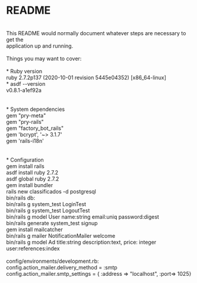 # README
<br>
This README would normally document whatever steps are necessary to get the<br>
application up and running.<br>
<br>
Things you may want to cover:<br>
<br>
* Ruby version<br>
ruby 2.7.2p137 (2020-10-01 revision 5445e04352) [x86_64-linux]<br>
* asdf --version<br>
v0.8.1-a1ef92a<br>
<br>
<br>
* System dependencies<br>
gem "pry-meta"<br>
gem "pry-rails"<br>
gem "factory_bot_rails"<br>
gem 'bcrypt', '~> 3.1.7'<br>
gem 'rails-i18n'<br>
<br>
<br>
* Configuration<br>
gem install rails<br>
asdf install ruby 2.7.2<br>
asdf global ruby 2.7.2<br>
gem install bundler<br>
rails new classificados -d postgresql<br>
bin/rails db:<br>
bin/rails g system_test LoginTest<br>
bin/rails g system_test LogoutTest<br>
bin/rails g model User name:string email:uniq password:digest<br>
bin/rails generate system_test signup<br>
gem install mailcatcher<br>
bin/rails g mailer NotificationMailer welcome<br>
bin/rails g model Ad title:string description:text, price: integer user:references:index<br>
<br>
config/environments/development.rb:<br>
    config.action_mailer.delivery_method = :smtp <br>
    config.action_mailer.smtp_settings = { :address => "localhost", :port=> 1025}<br>
